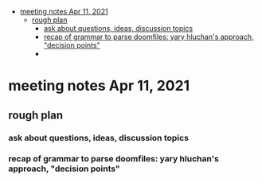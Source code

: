 - [meeting notes Apr 11, 2021](#orge478c63)
  - [rough plan](#orga468005)
    - [ask about questions, ideas, discussion topics](#org00e7e20)
    - [recap of grammar to parse doomfiles: yary hluchan's approach, "decision points"](#org1144ab6)
    - [](#orgefbeaf7)


<a id="orge478c63"></a>

# meeting notes Apr 11, 2021


<a id="orga468005"></a>

## rough plan


<a id="org00e7e20"></a>

### ask about questions, ideas, discussion topics


<a id="org1144ab6"></a>

### recap of grammar to parse doomfiles: yary hluchan's approach, "decision points"


<a id="orgefbeaf7"></a>

###
